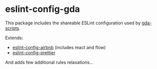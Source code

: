 # eslint-config-gda

This package includes the shareable ESLint configuration used by [gda-scripts](https://github.com/gillesdandrea/gda-scripts).

Extends:

- [eslint-config-airbnb](https://github.com/airbnb/javascript/tree/master/packages/eslint-config-airbnb) (includes react and flow)
- [eslint-config-prettier](https://github.com/prettier/eslint-config-prettier)

And adds few additional rules relaxations...
